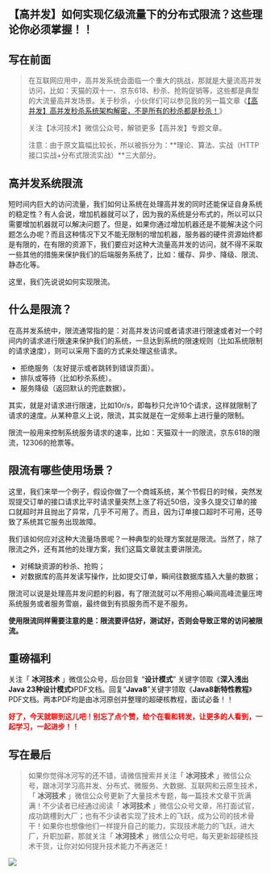 ## 【高并发】如何实现亿级流量下的分布式限流？这些理论你必须掌握！！

## 写在前面

> 在互联网应用中，高并发系统会面临一个重大的挑战，那就是大量流高并发访问，比如：天猫的双十一、京东618、秒杀、抢购促销等，这些都是典型的大流量高并发场景。关于秒杀，小伙伴们可以参见我的另一篇文章《[【高并发】高并发秒杀系统架构解密，不是所有的秒杀都是秒杀！](https://mp.weixin.qq.com/s?__biz=Mzg3MzE1NTIzNA==&mid=2247484357&idx=1&sn=23e6e38143704db0fa4588186b534e13&chksm=cee51c08f992951e5b883c55b788588f9cbc822e41694b5b4a334ea5d2dc0ae62a5d64e39dc2&token=1388808518&lang=zh_CN#rd)》
>
> 关注【冰河技术】微信公众号，解锁更多【高并发】专题文章。
>
> 注意：由于原文篇幅比较长，所以被拆分为：**理论、算法、实战（HTTP接口实战+分布式限流实战）**三大部分。

## 高并发系统限流

短时间内巨大的访问流量，我们如何让系统在处理高并发的同时还能保证自身系统的稳定性？有人会说，增加机器就可以了，因为我的系统是分布式的，所以可以只需要增加机器就可以解决问题了。但是，如果你通过增加机器还是不能解决这个问题怎么办呢？而且这种情况下又不能无限制的增加机器，服务器的硬件资源始终都是有限的，在有限的资源下，我们要应对这种大流量高并发的访问，就不得不采取一些其他的措施来保护我们的后端服务系统了，比如：缓存、异步、降级、限流、静态化等。

这里，我们先说说如何实现限流。

## 什么是限流？

在高并发系统中，限流通常指的是：对高并发访问或者请求进行限速或者对一个时间内的请求进行限速来保护我们的系统，一旦达到系统的限速规则（比如系统限制的请求速度），则可以采用下面的方式来处理这些请求。

* 拒绝服务（友好提示或者跳转到错误页面）。
* 排队或等待（比如秒杀系统）。
* 服务降级（返回默认的兜底数据）。

其实，就是对请求进行限速，比如10r/s，即每秒只允许10个请求，这样就限制了请求的速度。从某种意义上说，限流，其实就是在一定频率上进行量的限制。

限流一般用来控制系统服务请求的速率，比如：天猫双十一的限流，京东618的限流，12306的抢票等。

## 限流有哪些使用场景？

这里，我们来举一个例子，假设你做了一个商城系统，某个节假日的时候，突然发现提交订单的接口请求比平时请求量突然上涨了将近50倍，没多久提交订单的接口就超时并且抛出了异常，几乎不可用了。而且，因为订单接口超时不可用，还导致了系统其它服务出现故障。

我们该如何应对这种大流量场景呢？一种典型的处理方案就是限流。当然了，除了限流之外，还有其他的处理方案，我们这篇文章就主要讲限流。

* 对稀缺资源的秒杀、抢购；
* 对数据库的高并发读写操作，比如提交订单，瞬间往数据库插入大量的数据；

限流可以说是处理高并发问题的利器，有了限流就可以不用担心瞬间高峰流量压垮系统服务或者服务雪崩，最终做到有损服务而不是不服务。

**使用限流同样需要注意的是：限流要评估好，测试好，否则会导致正常的访问被限流。**

## 重磅福利

关注「 **冰河技术** 」微信公众号，后台回复 “**设计模式**” 关键字领取《**深入浅出Java 23种设计模式**》PDF文档。回复“**Java8**”关键字领取《**Java8新特性教程**》PDF文档。两本PDF均是由冰河原创并整理的超硬核教程，面试必备！！

<font color="#FF0000">**好了，今天就聊到这儿吧！别忘了点个赞，给个在看和转发，让更多的人看到，一起学习，一起进步！！**</font>

## 写在最后

> 如果你觉得冰河写的还不错，请微信搜索并关注「 **冰河技术** 」微信公众号，跟冰河学习高并发、分布式、微服务、大数据、互联网和云原生技术，「 **冰河技术** 」微信公众号更新了大量技术专题，每一篇技术文章干货满满！不少读者已经通过阅读「 **冰河技术** 」微信公众号文章，吊打面试官，成功跳槽到大厂；也有不少读者实现了技术上的飞跃，成为公司的技术骨干！如果你也想像他们一样提升自己的能力，实现技术能力的飞跃，进大厂，升职加薪，那就关注「 **冰河技术** 」微信公众号吧，每天更新超硬核技术干货，让你对如何提升技术能力不再迷茫！


![](https://img-blog.csdnimg.cn/20200906013715889.png)



